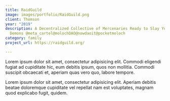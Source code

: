```yaml
---
title: RaidGuild
image: images/portfolio/RaidGuild.png
client: Thomson
year: "2019"
description: A Decentralized Collective of Mercenaries Ready to Slay Your Web3 Product
  Demons @meta_cartel@molochDAO@nowdaoit@pocketmoloch
category: family
project_url: https://raidguild.org/

---
```

Lorem ipsum dolor sit amet, consectetur adipisicing elit. Commodi eligendi fugiat ad cupiditate hic, eum debitis ipsum, quos non mollitia. Commodi suscipit obcaecati et, aperiam quas vero quo, labore tempore.

Lorem ipsum dolor sit amet, consectetur adipisicing elit. Aperiam debitis beatae doloremque cupiditate vel repellat nam est voluptates, magnam quod explicabo fugit, quidem.